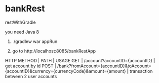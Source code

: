 # bankRest
restWithGradle

you need Java 8

1. ./gradlew war appRun

2. go to http://localhost:8085/bankRestApp

HTTP METHOD	| PATH	| USAGE
GET	 | /account?accountID={accountID}	| get account by id
POST | /bank?fromAccount={accountID}&toAccount={accountID}&currency={currencyCode}&amount={amount}	| transaction between 2 user accounts
